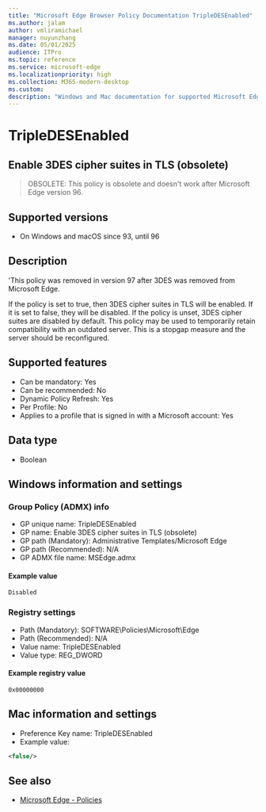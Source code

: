 ```yaml
---
title: "Microsoft Edge Browser Policy Documentation TripleDESEnabled"
ms.author: jalam
author: vmliramichael
manager: nuyunzhang
ms.date: 05/01/2025
audience: ITPro
ms.topic: reference
ms.service: microsoft-edge
ms.localizationpriority: high
ms.collection: M365-modern-desktop
ms.custom:
description: "Windows and Mac documentation for supported Microsoft Edge Browser policy: Enable 3DES cipher suites in TLS (obsolete)"
---
```


<!--THIS FILE IS AUTOMATICALLY GENERATED. MANUAL CHANGES WILL BE OVERWRITTEN.-->
<!--Please contact the Microsoft Edge Manageability team with any questions.-->

# TripleDESEnabled

## Enable 3DES cipher suites in TLS (obsolete)
> OBSOLETE: This policy is obsolete and doesn't work after Microsoft Edge version 96.

## Supported versions

- On Windows and macOS since 93, until 96

## Description

'This policy was removed in version 97 after 3DES was removed from Microsoft Edge.

If the policy is set to true, then 3DES cipher suites in TLS will be enabled. If it is set to false, they will be disabled. If the policy is unset, 3DES cipher suites are disabled by default. This policy may be used to temporarily retain compatibility with an outdated server. This is a stopgap measure and the server should be reconfigured.

## Supported features

- Can be mandatory: Yes
- Can be recommended: No
- Dynamic Policy Refresh: Yes
- Per Profile: No
- Applies to a profile that is signed in with a Microsoft account: Yes

## Data type

- Boolean

## Windows information and settings

### Group Policy (ADMX) info

- GP unique name: TripleDESEnabled
- GP name: Enable 3DES cipher suites in TLS (obsolete)
- GP path (Mandatory): Administrative Templates/Microsoft Edge
- GP path (Recommended): N/A
- GP ADMX file name: MSEdge.admx

#### Example value

```
Disabled
```

### Registry settings

- Path (Mandatory): SOFTWARE\Policies\Microsoft\Edge
- Path (Recommended): N/A
- Value name: TripleDESEnabled
- Value type: REG_DWORD

#### Example registry value

```
0x00000000
```


## Mac information and settings

- Preference Key name: TripleDESEnabled
- Example value:

```xml
<false/>
```

## See also
- [Microsoft Edge - Policies](../microsoft-edge-policies.md)
